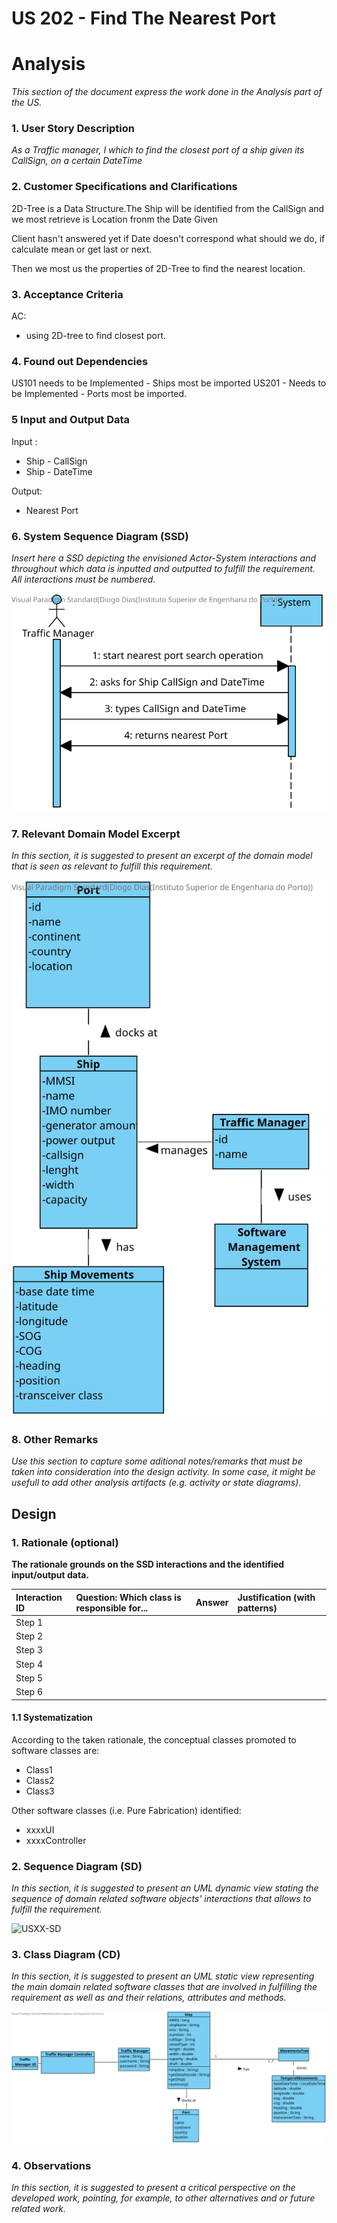 # US 202 - Find The Nearest Port

# Analysis

*This section of the document express the work done in the Analysis part of the US.*

### 1. User Story Description

*As a Traffic manager, I which to find the closest port of a ship given its CallSign,
on a certain DateTime*

### 2. Customer Specifications and Clarifications 

2D-Tree is a Data Structure.The Ship will be identified from the CallSign and we most retrieve is Location fronm the Date Given

Client hasn't answered yet if Date doesn't correspond what should we do, if calculate mean or get last or next.

Then we most us the properties of 2D-Tree to find the nearest location.

### 3. Acceptance Criteria

AC:
* using 2D-tree to find closest port.


### 4. Found out Dependencies

US101 needs to be Implemented - Ships most be imported
US201 - Needs to be Implemented - Ports most be imported.
### 5 Input and Output Data

Input :
* Ship - CallSign
* Ship - DateTime

Output:
* Nearest Port

### 6. System Sequence Diagram (SSD)

*Insert here a SSD depicting the envisioned Actor-System interactions and throughout which data is inputted and outputted to fulfill the requirement. All interactions must be numbered.*

![US202-SSD](US202-SSD.svg)


### 7. Relevant Domain Model Excerpt 
*In this section, it is suggested to present an excerpt of the domain model that is seen as relevant to fulfill this requirement.* 

![US202-MD](US202-MD.svg)

### 8. Other Remarks

*Use this section to capture some aditional notes/remarks that must be taken into consideration into the design activity. In some case, it might be usefull to add other analysis artifacts (e.g. activity or state diagrams).* 



## Design 

### 1. Rationale (optional)

**The rationale grounds on the SSD interactions and the identified input/output data.**

| Interaction ID | Question: Which class is responsible for... | Answer  | Justification (with patterns)  |
|:-------------  |:--------------------- |:------------|:---------------------------- |
| Step 1  		 |							 |             |                              |
| Step 2  		 |							 |             |                              |
| Step 3  		 |							 |             |                              |
| Step 4  		 |							 |             |                              |
| Step 5  		 |							 |             |                              |
| Step 6  		 |							 |             |                              |              

#### 1.1 Systematization 

According to the taken rationale, the conceptual classes promoted to software classes are: 

 * Class1
 * Class2
 * Class3

Other software classes (i.e. Pure Fabrication) identified: 
 * xxxxUI  
 * xxxxController

### 2. Sequence Diagram (SD)

*In this section, it is suggested to present an UML dynamic view stating the sequence of domain related software objects' interactions that allows to fulfill the requirement.* 

![USXX-SD](USXX-SD.svg)

### 3. Class Diagram (CD)

*In this section, it is suggested to present an UML static view representing the main domain related software classes that are involved in fulfilling the requirement as well as and their relations, attributes and methods.*

![US202-CD](US202-CD.svg)

### 4. Observations

*In this section, it is suggested to present a critical perspective on the developed work, pointing, for example, to other alternatives and or future related work.*





